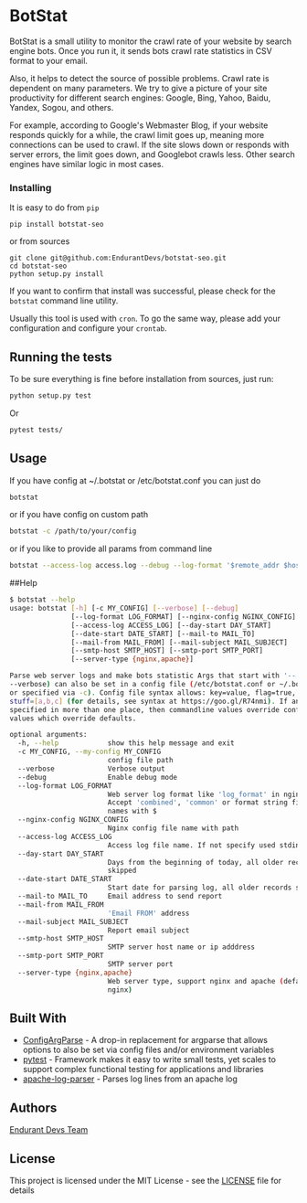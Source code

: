# BotStat

BotStat is a small utility to monitor the crawl rate of your website by search engine bots. Once you run it, it sends bots crawl rate statistics in CSV format to your email.

Also, it helps to detect the source of possible problems. Crawl rate is dependent on many parameters. We try to give a picture of your site productivity for different search engines: Google, Bing, Yahoo, Baidu, Yandex, Sogou, and others.

For example, according to Google's Webmaster Blog, if your website responds quickly for a while, the crawl limit goes up, meaning more connections can be used to crawl. If the site slows down or responds with server errors, the limit goes down, and Googlebot crawls less. Other search engines have similar logic in most cases.

### Installing

It is easy to do from `pip`

```
pip install botstat-seo
```

or from sources

```
git clone git@github.com:EndurantDevs/botstat-seo.git
cd botstat-seo
python setup.py install
```

If you want to confirm that install was successful, please check for the `botstat` command line utility.

Usually this tool is used with `cron`. To go the same way, please add your configuration and configure your `crontab`.

## Running the tests

To be sure everything is fine before installation from sources, just run:
```bash
python setup.py test
```
Or
```bash
pytest tests/
```

## Usage

If you have config at ~/.botstat or /etc/botstat.conf you can just do
```bash
botstat
```
or if you have config on custom path
```bash
botstat -c /path/to/your/config 
```
or if you like to provide all params from command line
```bash
botstat --access-log access.log --debug --log-format '$remote_addr $host $remote_user [$time_local] "$request" $status $body_bytes_sent "$http_referer" "$http_user_agent" $request_time -$http_x_forwarded_for-' --smtp-port 10025 --mail-to "you@gmail.com" --mail-from "root@localhost"
```

##Help

```bash
$ botstat --help
usage: botstat [-h] [-c MY_CONFIG] [--verbose] [--debug]
               [--log-format LOG_FORMAT] [--nginx-config NGINX_CONFIG]
               [--access-log ACCESS_LOG] [--day-start DAY_START]
               [--date-start DATE_START] [--mail-to MAIL_TO]
               [--mail-from MAIL_FROM] [--mail-subject MAIL_SUBJECT]
               [--smtp-host SMTP_HOST] [--smtp-port SMTP_PORT]
               [--server-type {nginx,apache}]

Parse web server logs and make bots statistic Args that start with '--' (eg.
--verbose) can also be set in a config file (/etc/botstat.conf or ~/.botstat
or specified via -c). Config file syntax allows: key=value, flag=true,
stuff=[a,b,c] (for details, see syntax at https://goo.gl/R74nmi). If an arg is
specified in more than one place, then commandline values override config file
values which override defaults.

optional arguments:
  -h, --help            show this help message and exit
  -c MY_CONFIG, --my-config MY_CONFIG
                        config file path
  --verbose             Verbose output
  --debug               Enable debug mode
  --log-format LOG_FORMAT
                        Web server log format like 'log_format' in nginx.conf.
                        Accept 'combined', 'common' or format string field
                        names with $
  --nginx-config NGINX_CONFIG
                        Nginx config file name with path
  --access-log ACCESS_LOG
                        Access log file name. If not specify used stdin.
  --day-start DAY_START
                        Days from the beginning of today, all older records
                        skipped
  --date-start DATE_START
                        Start date for parsing log, all older records skipped
  --mail-to MAIL_TO     Email address to send report
  --mail-from MAIL_FROM
                        'Email FROM' address
  --mail-subject MAIL_SUBJECT
                        Report email subject
  --smtp-host SMTP_HOST
                        SMTP server host name or ip adddress
  --smtp-port SMTP_PORT
                        SMTP server port
  --server-type {nginx,apache}
                        Web server type, support nginx and apache (default:
                        nginx)
```

## Built With

* [ConfigArgParse](https://github.com/bw2/ConfigArgParse) - A drop-in replacement for argparse that allows options to also be set via config files and/or environment variables
* [pytest](https://docs.pytest.org/en/latest/) - Framework makes it easy to write small tests, yet scales to support complex functional testing for applications and libraries
* [apache-log-parser](https://github.com/rory/apache-log-parser) - Parses log lines from an apache log

## Authors

 [Endurant Devs Team](https://github.com/EndurantDevs)

## License

This project is licensed under the MIT License - see the [LICENSE](LICENSE) file for details